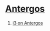 # [Antergos](https://antergos.com/)

1. [i3 on Antergos](https://www.youtube.com/playlist?list=PLlloYVGq5pS7abry2yGYP_GVp18JkipKL)
